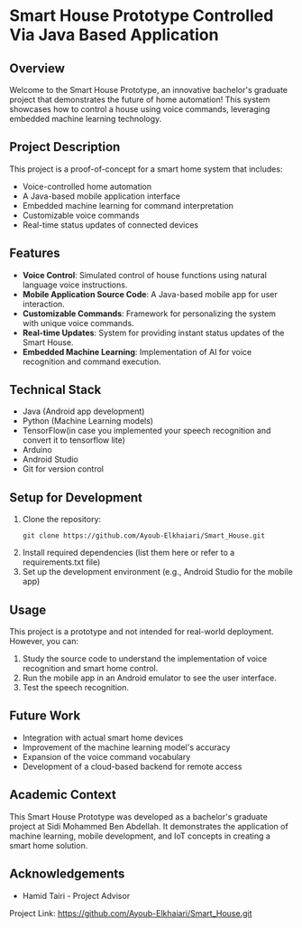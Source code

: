 # Smart House Prototype Controlled Via Java Based Application

## Overview
Welcome to the Smart House Prototype, an innovative bachelor's graduate project that demonstrates the future of home automation! This system showcases how to control a house using voice commands, leveraging embedded machine learning technology.

## Project Description
This project is a proof-of-concept for a smart home system that includes:
- Voice-controlled home automation
- A Java-based mobile application interface
- Embedded machine learning for command interpretation
- Customizable voice commands
- Real-time status updates of connected devices

## Features
- **Voice Control**: Simulated control of house functions using natural language voice instructions.
- **Mobile Application Source Code**: A Java-based mobile app for user interaction.
- **Customizable Commands**: Framework for personalizing the system with unique voice commands.
- **Real-time Updates**: System for providing instant status updates of the Smart House.
- **Embedded Machine Learning**: Implementation of AI for voice recognition and command execution.


## Technical Stack
- Java (Android app development)
- Python (Machine Learning models)
- TensorFlow(in case you implemented your speech recognition and convert it to tensorflow lite)
- Arduino
- Android Studio
- Git for version control

## Setup for Development
1. Clone the repository:
   ```
   git clone https://github.com/Ayoub-Elkhaiari/Smart_House.git
   ```
2. Install required dependencies (list them here or refer to a requirements.txt file)
3. Set up the development environment (e.g., Android Studio for the mobile app)

## Usage
This project is a prototype and not intended for real-world deployment. However, you can:
1. Study the source code to understand the implementation of voice recognition and smart home control.
2. Run the mobile app in an Android emulator to see the user interface.
3. Test the speech recognition.

## Future Work
- Integration with actual smart home devices
- Improvement of the machine learning model's accuracy
- Expansion of the voice command vocabulary
- Development of a cloud-based backend for remote access

## Academic Context
This Smart House Prototype was developed as a bachelor's graduate project at Sidi Mohammed Ben Abdellah. It demonstrates the application of machine learning, mobile development, and IoT concepts in creating a smart home solution.

## Acknowledgements
- Hamid Tairi - Project Advisor


Project Link: https://github.com/Ayoub-Elkhaiari/Smart_House.git

